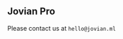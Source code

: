 ## Jovian Pro

Please contact us at `hello@jovian.ml`

<!-- TODO-AA: Add details about Jovian pro -->
